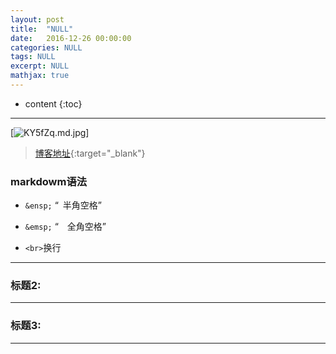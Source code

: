```yaml
---
layout: post
title:  "NULL"
date:   2016-12-26 00:00:00
categories: NULL
tags: NULL
excerpt: NULL
mathjax: true
---
```

* content
{:toc}
---

[![KY5fZq.md.jpg](https://s2.ax1x.com/2019/10/23/KY5fZq.md.jpg)]


> [博客地址](https://dufaxing.com){:target="_blank"}


### markdowm语法


- `&ensp;`  “&ensp;半角空格”


- `&emsp;` “&emsp;全角空格”

- `<br>`换行



---

### 标题2:




---

### 标题3:



---
